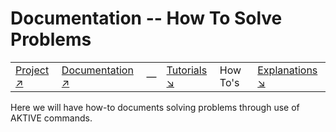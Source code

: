 # Documentation -- How To Solve Problems

|||||||
|---|---|---|---|---|---|
|[Project ↗](../README.md)|[Documentation ↗](../index.md)|&mdash;|[Tutorials ↘](tutorials.md)|How To's|[Explanations ↘](explanations.md)|[References ↘](ref/index.md)|

Here we will have how-to documents solving problems through use of AKTIVE commands.

